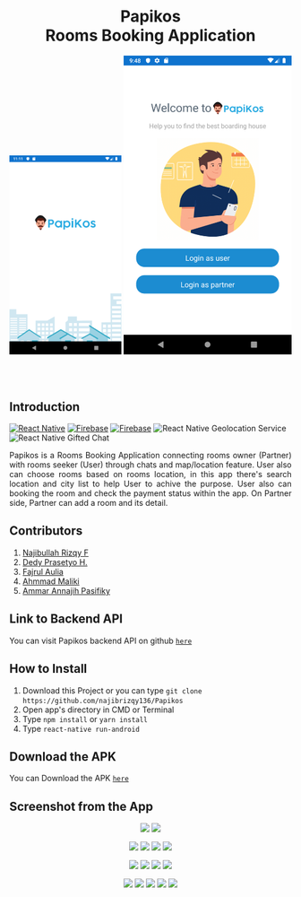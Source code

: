 <h1 align='center'>Papikos <br>Rooms Booking Application</h1>

<p align='center'>
    <img width="200" src='./screenshot/splash.png' />
    <img width="300" src='./screenshot/welcome.png' />
</p>

<br>
<br>

## Introduction
[![React Native](https://img.shields.io/badge/react%20native-v0.60.5-blue)](https://facebook.github.io/react-native/)
[![Firebase](https://img.shields.io/badge/firebase-v6.61-orange)](https://firebase.google.com/?gclid=EAIaIQobChMI2qeqx_3C4wIVTiUrCh0i0QGfEAAYASAAEgIPNfD_BwE)
[![Firebase](https://img.shields.io/badge/React%20Native%20Maps-0.25.0-green.svg?style=rounded-square)](https://github.com/react-native-community/react-native-maps)
![React Native Geolocation Service](https://img.shields.io/badge/react%20native%20geolocation%20service-v3.1.0-brightgreen)
![React Native Gifted Chat](https://img.shields.io/badge/react%20native%20gifted%20chat-v0.9.11-yellowgreen)

<p align='justify'>Papikos is a Rooms Booking Application connecting rooms owner (Partner) with rooms seeker (User) through chats and map/location feature. User also can choose rooms based on rooms location, in this app there's search location and city list to help User to achive the purpose. User also can booking the room and check the payment status within the app. On Partner side, Partner can add a room and its detail. </p>

## Contributors
1. <a href="https://github.com/najibrizqy136">Najibullah Rizqy F</a>
2. <a href="https://github.com/mamenesia">Dedy Prasetyo H.</a>
3. <a href="https://github.com/fajrulaulia">Fajrul Aulia</a>
4. <a href="https://github.com/ahmmadmaliki">Ahmmad Maliki</a>
5. <a href="https://github.com/tejojr">Ammar Annajih Pasifiky</a>

## Link to Backend API
You can visit Papikos backend API on github [`here`](https://github.com/mamenesia/PapiKos-API)

## How to Install
1. Download this Project or you can type ``` git clone https://github.com/najibrizqy136/Papikos ```
2. Open app's directory in CMD or Terminal
3. Type ` npm install ` or ` yarn install `
4. Type ` react-native run-android `

## Download the APK
You can Download the APK [`here`](https://drive.google.com/file/d/1PujtTK9nm4tR6zJQmP-9EqO8yRyIc3Hn/view?usp=sharing)


## Screenshot from the App
<p align='center'>
  <span>
      <image width="200" src="./screenshot/splash.png" />
      <image width="200" src="./screenshot/welcome.png" />      
  </span>
</p>
<p align='center'>
  <span>
      <image width="200" src="./screenshot/login_user.png" />
      <image width="200" src="./screenshot/register_user.png" />
      <image width="200" src="./screenshot/login_partner.png" />
      <image width="200" src="./screenshot/register_partner.png" />
      
  </span>
</p>
<p align='center'>
  <span>
      <image width="200" src="./screenshot/home_user.png" />
      <image width="200" src="./screenshot/mapview.png" />
      <image width="200" src="./screenshot/list_kos.png" />
      <image width="200" src="./screenshot/list_kos.png" />
      
  </span>
</p>
<p align='center'>
  <span>
      <image width="200" src="./screenshot/friend-profile.png" />
      <image width="200" src="./screenshot/kos-detail.png" />      
      <image width="200" src="./screenshot/booking_confirm.png" />      
      <image width="200" src="./screenshot/payment.png" />      
      <image width="200" src="./screenshot/chat.png" />      
  </span>
</p>
